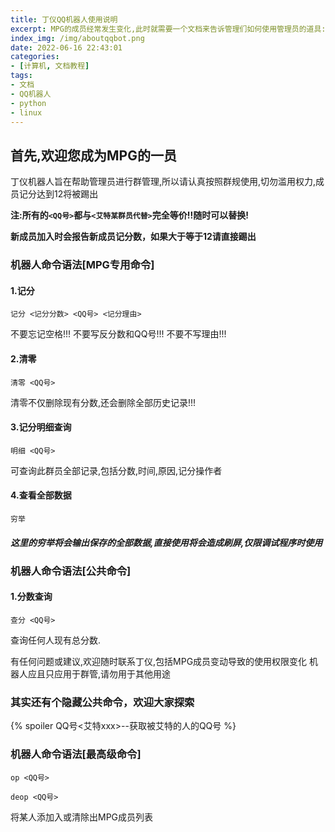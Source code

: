 ```yaml
---
title: 丁仪QQ机器人使用说明
excerpt: MPG的成员经常发生变化,此时就需要一个文档来告诉管理们如何使用管理员的道具:群机器人
index_img: /img/aboutqqbot.png
date: 2022-06-16 22:43:01
categories: 
- [计算机, 文档教程]
tags:
- 文档
- QQ机器人
- python
- linux
---
```

## 首先,欢迎您成为MPG的一员
丁仪机器人旨在帮助管理员进行群管理,所以请认真按照群规使用,切勿滥用权力,成员记分达到12将被踢出

**注:所有的`<QQ号>`都与`<艾特某群员代替>`完全等价!!随时可以替换!**

**新成员加入时会报告新成员记分数，如果大于等于12请直接踢出**

### 机器人命令语法[MPG专用命令]
#### 1.记分
```
记分 <记分分数> <QQ号> <记分理由>
```
不要忘记空格!!!	不要写反分数和QQ号!!!	不要不写理由!!!
#### 2.清零
```
清零 <QQ号>
```
清零不仅删除现有分数,还会删除全部历史记录!!!
#### 3.记分明细查询
```
明细 <QQ号>
```
可查询此群员全部记录,包括分数,时间,原因,记分操作者
#### 4.查看全部数据
```
穷举
```
##### **这里的穷举将会输出保存的全部数据,直接使用将会造成刷屏,仅限调试程序时使用**

### 机器人命令语法[公共命令]
#### 1.分数查询
```
查分 <QQ号>
```
查询任何人现有总分数.

有任何问题或建议,欢迎随时联系丁仪,包括MPG成员变动导致的使用权限变化
机器人应且只应用于群管,请勿用于其他用途

### 其实还有个隐藏公共命令，欢迎大家探索
{% spoiler QQ号<艾特xxx>--获取被艾特的人的QQ号 %}

### 机器人命令语法[最高级命令]
```
op <QQ号>
```
```
deop <QQ号>
```
将某人添加入或清除出MPG成员列表